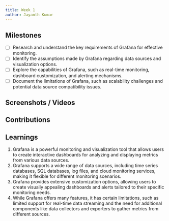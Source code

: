 ```yaml
---
title: Week 1
author: Jayanth Kumar   
---
```


## Milestones
- [ ] Research and understand the key requirements of Grafana for effective monitoring.
- [ ] Identify the assumptions made by Grafana regarding data sources and visualization options.
- [ ] Explore the capabilities of Grafana, such as real-time monitoring, dashboard customization, and alerting mechanisms.
- [ ] Document the limitations of Grafana, such as scalability challenges and potential data source compatibility issues.

## Screenshots / Videos 

## Contributions

## Learnings
1. Grafana is a powerful monitoring and visualization tool that allows users to create interactive dashboards for analyzing and displaying metrics from various data sources.
2. Grafana supports a wide range of data sources, including time series databases, SQL databases, log files, and cloud monitoring services, making it flexible for different monitoring scenarios.
3. Grafana provides extensive customization options, allowing users to create visually appealing dashboards and alerts tailored to their specific monitoring needs.
4. While Grafana offers many features, it has certain limitations, such as limited support for real-time data streaming and the need for additional components like data collectors and exporters to gather metrics from different sources.